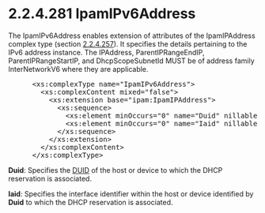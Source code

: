 <html dir="LTR" xmlns:mshelp="http://msdn.microsoft.com/mshelp" xmlns:ddue="http://ddue.schemas.microsoft.com/authoring/2003/5" xmlns:xlink="http://www.w3.org/1999/xlink" xmlns:tool="http://www.microsoft.com/tooltip">
 <body>
 <div id="header">
 <h1 class="heading">2.2.4.281 IpamIPv6Address</h1>
 </div>
 <div id="mainSection">
 <div id="mainBody">
 <div id="allHistory" class="saveHistory"></div>
 <div id="sectionSection0" class="section" name="collapseableSection">
 

<p>The IpamIPv6Address enables extension of attributes of the
IpamIPAddress complex type (section <a href="364a63ef-be28-498d-a67d-ed3df88b545a.md">2.2.4.257</a>). It specifies
the details pertaining to the IPv6 address instance. The IPAddress,
ParentIPRangeEndIP, ParentIPRangeStartIP, and DhcpScopeSubnetId MUST be of
address family InterNetworkV6 where they are applicable.</p>

<dl>
<dd>
<div><pre> &lt;xs:complexType name=&quot;IpamIPv6Address&quot;&gt;
   &lt;xs:complexContent mixed=&quot;false&quot;&gt;
     &lt;xs:extension base=&quot;ipam:IpamIPAddress&quot;&gt;
       &lt;xs:sequence&gt;
         &lt;xs:element minOccurs=&quot;0&quot; name=&quot;Duid&quot; nillable=&quot;true&quot; type=&quot;xsd:string&quot; /&gt;
         &lt;xs:element minOccurs=&quot;0&quot; name=&quot;Iaid&quot; nillable=&quot;true&quot; type=&quot;xsd:unsignedInt&quot; /&gt;
       &lt;/xs:sequence&gt;
     &lt;/xs:extension&gt;
   &lt;/xs:complexContent&gt;
 &lt;/xs:complexType&gt;
</pre></div>
</dd></dl>

<p><b>Duid</b>: Specifies the <a href="21b4a631-8f28-420f-822f-c5f879d5046e.md#gt_5c7b5d18-30dd-40fd-ac3e-a323f5663f51">DUID</a> of the host or device
to which the DHCP reservation is associated.</p>

<p><b>Iaid</b>: Specifies the interface identifier
within the host or device identified by <b>Duid</b> to which the DHCP reservation
is associated.</p>


 </div>
 </div>
 </div>
 </body>
</html>